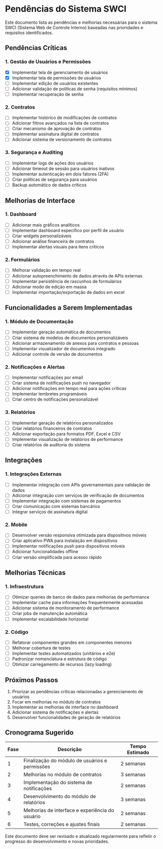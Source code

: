 
# Pendências do Sistema SWCI

Este documento lista as pendências e melhorias necessárias para o sistema SWCI (Sistema Web de Controle Interno) baseadas nas prioridades e requisitos identificados.

## Pendências Críticas

### 1. Gestão de Usuários e Permissões
- [x] Implementar tela de gerenciamento de usuários
- [x] Implementar tela de permissões de usuários
- [ ] Implementar edição de usuários existentes
- [ ] Adicionar validação de políticas de senha (requisitos mínimos)
- [ ] Implementar recuperação de senha

### 2. Contratos
- [ ] Implementar histórico de modificações de contratos
- [ ] Adicionar filtros avançados na lista de contratos
- [ ] Criar mecanismo de aprovação de contratos
- [ ] Implementar assinatura digital de contratos
- [ ] Adicionar sistema de versionamento de contratos

### 3. Segurança e Auditing
- [ ] Implementar logs de ações dos usuários
- [ ] Adicionar timeout de sessão para usuários inativos
- [ ] Implementar autenticação em dois fatores (2FA)
- [ ] Criar políticas de segurança para usuários
- [ ] Backup automático de dados críticos

## Melhorias de Interface

### 1. Dashboard
- [ ] Adicionar mais gráficos analíticos
- [ ] Implementar dashboard específico por perfil de usuário
- [ ] Criar widgets personalizáveis
- [ ] Adicionar análise financeira de contratos
- [ ] Implementar alertas visuais para itens críticos

### 2. Formulários
- [ ] Melhorar validação em tempo real
- [ ] Adicionar autopreenchimento de dados através de APIs externas
- [ ] Implementar persistência de rascunhos de formulários
- [ ] Adicionar modo de edição em massa
- [ ] Implementar importação/exportação de dados em excel

## Funcionalidades a Serem Implementadas

### 1. Módulo de Documentação
- [ ] Implementar geração automática de documentos
- [ ] Criar sistema de modelos de documentos personalizáveis
- [ ] Adicionar armazenamento de anexos para contratos e pessoas
- [ ] Implementar visualizador de documentos integrado
- [ ] Adicionar controle de versão de documentos

### 2. Notificações e Alertas
- [ ] Implementar notificações por email
- [ ] Criar sistema de notificações push no navegador
- [ ] Adicionar notificações em tempo real para ações críticas
- [ ] Implementar lembretes programáveis
- [ ] Criar centro de notificações personalizável

### 3. Relatórios
- [ ] Implementar geração de relatórios personalizados
- [ ] Criar relatórios financeiros de contratos
- [ ] Adicionar exportação para formatos PDF, Excel e CSV
- [ ] Implementar visualização de relatórios de performance
- [ ] Criar relatórios de auditoria do sistema

## Integrações

### 1. Integrações Externas
- [ ] Implementar integração com APIs governamentais para validação de dados
- [ ] Adicionar integração com serviços de verificação de documentos
- [ ] Implementar integração com sistemas de pagamentos
- [ ] Criar comunicação com sistemas bancários
- [ ] Integrar serviços de assinatura digital

### 2. Mobile
- [ ] Desenvolver versão responsiva otimizada para dispositivos móveis
- [ ] Criar aplicativo PWA para instalação em dispositivos
- [ ] Implementar notificações push para dispositivos móveis
- [ ] Adicionar funcionalidades offline
- [ ] Criar versão simplificada para acesso rápido

## Melhorias Técnicas

### 1. Infraestrutura
- [ ] Otimizar queries de banco de dados para melhorias de performance
- [ ] Implementar cache para informações frequentemente acessadas
- [ ] Adicionar sistema de monitoramento de performance
- [ ] Criar jobs de manutenção automática
- [ ] Implementar escalabilidade horizontal

### 2. Código
- [ ] Refatorar componentes grandes em componentes menores
- [ ] Melhorar cobertura de testes
- [ ] Implementar testes automatizados (unitários e e2e)
- [ ] Padronizar nomenclatura e estrutura de código
- [ ] Otimizar carregamento de recursos (lazy loading)

## Próximos Passos

1. Priorizar as pendências críticas relacionadas a gerenciamento de usuários
2. Focar em melhorias no módulo de contratos
3. Implementar as melhorias de interface no dashboard
4. Adicionar sistema de notificações e alertas
5. Desenvolver funcionalidades de geração de relatórios

## Cronograma Sugerido

| Fase | Descrição | Tempo Estimado |
|------|-----------|----------------|
| 1 | Finalização do módulo de usuários e permissões | 2 semanas |
| 2 | Melhorias no módulo de contratos | 3 semanas |
| 3 | Implementação do sistema de notificações | 2 semanas |
| 4 | Desenvolvimento do módulo de relatórios | 3 semanas |
| 5 | Melhorias de interface e experiência do usuário | 2 semanas |
| 6 | Testes, correções e ajustes finais | 2 semanas |

Este documento deve ser revisado e atualizado regularmente para refletir o progresso do desenvolvimento e novas prioridades.
